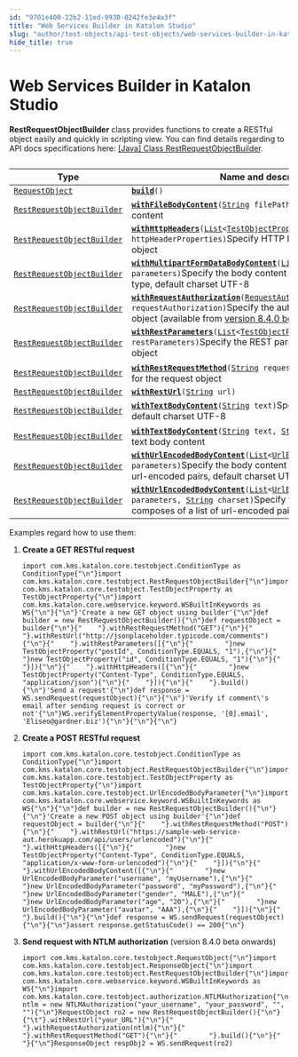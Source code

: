 ```yaml
---
id: "9701e400-22b2-11ed-9930-0242fe3e4a3f"
title: "Web Services Builder in Katalon Studio"
slug: "author/test-objects/api-test-objects/web-services-builder-in-katalon-studio"
hide_title: true
---
```


# <a id="id" class="anchor_top_offset"/><a id="ariaid-title1" class="anchor_top_offset"/>Web Services Builder in <span xmlns="http://www.w3.org/1999/xhtml" className="ph">Katalon Studio</span> 

<p xmlns="http://www.w3.org/1999/xhtml" className="p"><strong className="ph b">RestRequestObjectBuilder</strong> class provides functions to create a RESTful object easily and quickly in scripting view. You can find details regarding to API docs specifications here: <a className="xref j-external-link" href="https://docs.katalon.com/javadoc/com/kms/katalon/core/testobject/RestRequestObjectBuilder.html" target="_blank">[Java] Class RestRequestObjectBuilder</a>.</p> 
<div xmlns="http://www.w3.org/1999/xhtml" className="p"><table className="table"><caption /><colgroup><col /><col /></colgroup><thead className="thead"><tr className><th className="entry anchor_top_offset" id="id__entry__1">Type</th><th className="entry anchor_top_offset" id="id__entry__2">Name and description</th></tr></thead><tbody className="tbody"><tr className><td className="entry" headers="id__entry__1 id__entry__2 "><code className="ph codeph"><a className="xref j-external-link" href="https://api-docs.katalon.com/com/kms/katalon/core/testobject/RequestObject.html" target="_blank">RequestObject</a></code></td><td className="entry" headers="id__entry__1 id__entry__2 "><code className="ph codeph"><strong className="ph b"><a className="xref j-external-link" href="https://api-docs.katalon.com/com/kms/katalon/core/testobject/RestRequestObjectBuilder.html#build()" target="_blank">build</a></strong>()</code></td></tr><tr className><td className="entry" headers="id__entry__1 id__entry__2 "><code className="ph codeph"><a className="xref j-external-link" href="https://docs.katalon.com/javadoc/com/kms/katalon/core/testobject/RestRequestObjectBuilder.html" target="_blank">RestRequestObjectBuilder</a></code></td><td className="entry" headers="id__entry__1 id__entry__2 "><code className="ph codeph"><strong className="ph b"><a className="xref j-external-link" href="https://docs.katalon.com/javadoc/com/kms/katalon/core/testobject/RestRequestObjectBuilder.html#withFileBodyContent(java.lang.String)" target="_blank">withFileBodyContent</a></strong>(<a className="xref j-external-link" href="http://docs.oracle.com/javase/8/docs/api/java/lang/String.html" target="_blank">String</a> filePath)</code>Specify the binary body content</td></tr><tr className><td className="entry" headers="id__entry__1 id__entry__2 "><code className="ph codeph"><a className="xref j-external-link" href="https://docs.katalon.com/javadoc/com/kms/katalon/core/testobject/RestRequestObjectBuilder.html" target="_blank">RestRequestObjectBuilder</a></code></td><td className="entry" headers="id__entry__1 id__entry__2 "><code className="ph codeph"><strong className="ph b"><a className="xref j-external-link" href="https://docs.katalon.com/javadoc/com/kms/katalon/core/testobject/RestRequestObjectBuilder.html#withHttpHeaders(List)" target="_blank">withHttpHeaders</a></strong>(<a className="xref j-external-link" href="http://docs.oracle.com/javase/8/docs/api/java/util/List.html" target="_blank">List</a>&lt;<a className="xref j-external-link" href="https://api-docs.katalon.com/com/kms/katalon/core/testobject/TestObjectProperty.html" target="_blank">TestObjectProperty</a>&gt; httpHeaderProperties)</code>Specify HTTP headers for the request object</td></tr><tr className><td className="entry" headers="id__entry__1 id__entry__2 "><code className="ph codeph"><a className="xref j-external-link" href="https://docs.katalon.com/javadoc/com/kms/katalon/core/testobject/RestRequestObjectBuilder.html" target="_blank">RestRequestObjectBuilder</a></code></td><td className="entry" headers="id__entry__1 id__entry__2 "><code className="ph codeph"><strong className="ph b"><a className="xref j-external-link" href="https://docs.katalon.com/javadoc/com/kms/katalon/core/testobject/RestRequestObjectBuilder.html#withMultipartFormDataBodyContent(List)" target="_blank">withMultipartFormDataBodyContent</a></strong>(<a className="xref j-external-link" href="http://docs.oracle.com/javase/8/docs/api/java/util/List.html" target="_blank">List</a>&lt;<a className="xref j-external-link" href="https://api-docs.katalon.com/com/kms/katalon/core/testobject/FormDataBodyParameter.html" target="_blank">FormDataBodyParameter</a>&gt; parameters)</code>Specify the body content for multipart/form-data type, default charset UTF-8</td></tr><tr className><td className="entry" headers="id__entry__1 id__entry__2 "><code className="ph codeph"><a className="xref j-external-link" href="https://docs.katalon.com/javadoc/com/kms/katalon/core/testobject/RestRequestObjectBuilder.html" target="_blank">RestRequestObjectBuilder</a></code></td><td className="entry" headers="id__entry__1 id__entry__2 "><code className="ph codeph"><strong className="ph b"><a className="xref j-external-link" href="https://api-docs.katalon.com/com/kms/katalon/core/testobject/RestRequestObjectBuilder.html#withRequestAuthorization(com.kms.katalon.core.testobject.authorization.RequestAuthorization)" target="_blank">withRequestAuthorization</a></strong>(<a className="xref j-external-link" href="https://api-docs.katalon.com/com/kms/katalon/core/testobject/authorization/RequestAuthorization.html" target="_blank">RequestAuthorization</a> requestAuthorization)</code>Specify the authorization for the request object (available from <a className="xref j-external-link" href="https://github.com/katalon-studio/katalon-studio/releases/tag/v8.4.0.beta" target="_blank">version 8.4.0 beta</a>)</td></tr><tr className><td className="entry" headers="id__entry__1 id__entry__2 "><code className="ph codeph"><a className="xref j-external-link" href="https://docs.katalon.com/javadoc/com/kms/katalon/core/testobject/RestRequestObjectBuilder.html" target="_blank">RestRequestObjectBuilder</a></code></td><td className="entry" headers="id__entry__1 id__entry__2 "><code className="ph codeph"><strong className="ph b"><a className="xref j-external-link" href="https://docs.katalon.com/javadoc/com/kms/katalon/core/testobject/RestRequestObjectBuilder.html#withRestParameters(List)" target="_blank">withRestParameters</a></strong>(<a className="xref j-external-link" href="http://docs.oracle.com/javase/8/docs/api/java/util/List.html" target="_blank">List</a>&lt;<a className="xref j-external-link" href="https://api-docs.katalon.com/com/kms/katalon/core/testobject/TestObjectProperty.html" target="_blank">TestObjectProperty</a>&gt; restParameters)</code>Specify the REST parameters for the request object</td></tr><tr className><td className="entry" headers="id__entry__1 id__entry__2 "><code className="ph codeph"><a className="xref j-external-link" href="https://docs.katalon.com/javadoc/com/kms/katalon/core/testobject/RestRequestObjectBuilder.html" target="_blank">RestRequestObjectBuilder</a></code></td><td className="entry" headers="id__entry__1 id__entry__2 "><code className="ph codeph"><strong className="ph b"><a className="xref j-external-link" href="https://docs.katalon.com/javadoc/com/kms/katalon/core/testobject/RestRequestObjectBuilder.html#withRestRequestMethod(java.lang.String)" target="_blank">withRestRequestMethod</a></strong>(<a className="xref j-external-link" href="http://docs.oracle.com/javase/8/docs/api/java/lang/String.html" target="_blank">String</a> requestMethod)</code>Specify method for the request object</td></tr><tr className><td className="entry" headers="id__entry__1 id__entry__2 "><code className="ph codeph"><a className="xref j-external-link" href="https://docs.katalon.com/javadoc/com/kms/katalon/core/testobject/RestRequestObjectBuilder.html" target="_blank">RestRequestObjectBuilder</a></code></td><td className="entry" headers="id__entry__1 id__entry__2 "><code className="ph codeph"><strong className="ph b"><a className="xref j-external-link" href="https://docs.katalon.com/javadoc/com/kms/katalon/core/testobject/RestRequestObjectBuilder.html#withRestUrl(java.lang.String)" target="_blank">withRestUrl</a></strong>(<a className="xref j-external-link" href="http://docs.oracle.com/javase/8/docs/api/java/lang/String.html" target="_blank">String</a> url)</code></td></tr><tr className><td className="entry" headers="id__entry__1 id__entry__2 "><code className="ph codeph"><a className="xref j-external-link" href="https://docs.katalon.com/javadoc/com/kms/katalon/core/testobject/RestRequestObjectBuilder.html" target="_blank">RestRequestObjectBuilder</a></code></td><td className="entry" headers="id__entry__1 id__entry__2 "><code className="ph codeph"><strong className="ph b"><a className="xref j-external-link" href="https://docs.katalon.com/javadoc/com/kms/katalon/core/testobject/RestRequestObjectBuilder.html#withTextBodyContent(java.lang.String)" target="_blank">withTextBodyContent</a></strong>(<a className="xref j-external-link" href="http://docs.oracle.com/javase/8/docs/api/java/lang/String.html" target="_blank">String</a> text)</code>Specify the text body content, default charset UTF-8</td></tr><tr className><td className="entry" headers="id__entry__1 id__entry__2 "><code className="ph codeph"><a className="xref j-external-link" href="https://docs.katalon.com/javadoc/com/kms/katalon/core/testobject/RestRequestObjectBuilder.html" target="_blank">RestRequestObjectBuilder</a></code></td><td className="entry" headers="id__entry__1 id__entry__2 "><code className="ph codeph"><strong className="ph b"><a className="xref j-external-link" href="https://docs.katalon.com/javadoc/com/kms/katalon/core/testobject/RestRequestObjectBuilder.html#withTextBodyContent(java.lang.String,%20java.lang.String)" target="_blank">withTextBodyContent</a></strong>(<a className="xref j-external-link" href="http://docs.oracle.com/javase/8/docs/api/java/lang/String.html" target="_blank">String</a> text, <a className="xref j-external-link" href="http://docs.oracle.com/javase/8/docs/api/java/lang/String.html" target="_blank">String</a> charset)</code>Specify the text body content</td></tr><tr className><td className="entry" headers="id__entry__1 id__entry__2 "><code className="ph codeph"><a className="xref j-external-link" href="https://docs.katalon.com/javadoc/com/kms/katalon/core/testobject/RestRequestObjectBuilder.html" target="_blank">RestRequestObjectBuilder</a></code></td><td className="entry" headers="id__entry__1 id__entry__2 "><code className="ph codeph"><strong className="ph b"><a className="xref j-external-link" href="https://docs.katalon.com/javadoc/com/kms/katalon/core/testobject/RestRequestObjectBuilder.html#withUrlEncodedBodyContent(List)" target="_blank">withUrlEncodedBodyContent</a></strong>(<a className="xref j-external-link" href="http://docs.oracle.com/javase/8/docs/api/java/util/List.html" target="_blank">List</a>&lt;<a className="xref j-external-link" href="https://api-docs.katalon.com/com/kms/katalon/core/testobject/UrlEncodedBodyParameter.html" target="_blank">UrlEncodedBodyParameter</a>&gt; parameters)</code>Specify the body content that composes of a list of url-encoded pairs, default charset UTF-8</td></tr><tr className><td className="entry" headers="id__entry__1 id__entry__2 "><code className="ph codeph"><a className="xref j-external-link" href="https://docs.katalon.com/javadoc/com/kms/katalon/core/testobject/RestRequestObjectBuilder.html" target="_blank">RestRequestObjectBuilder</a></code></td><td className="entry" headers="id__entry__1 id__entry__2 "><code className="ph codeph"><strong className="ph b"><a className="xref j-external-link" href="https://docs.katalon.com/javadoc/com/kms/katalon/core/testobject/RestRequestObjectBuilder.html#withUrlEncodedBodyContent(List,%20java.lang.String)" target="_blank">withUrlEncodedBodyContent</a></strong>(<a className="xref j-external-link" href="http://docs.oracle.com/javase/8/docs/api/java/util/List.html" target="_blank">List</a>&lt;<a className="xref j-external-link" href="https://docs.katalon.com/javadoc/com/kms/katalon/core/testobject/UrlEncodedBodyParameter.html" target="_blank">UrlEncodedBodyParameter</a>&gt; parameters, <a className="xref j-external-link" href="http://docs.oracle.com/javase/8/docs/api/java/lang/String.html" target="_blank">String</a> charset)</code>Specify the body content that composes of a list of url-encoded pairs</td></tr></tbody></table></div>
<p xmlns="http://www.w3.org/1999/xhtml" className="p">Examples regard how to use them:</p> 
<ol xmlns="http://www.w3.org/1999/xhtml" className="ol"><li className="li">     <strong className="ph b">Create a GET RESTful request</strong>     <pre className="pre codeblock"><code>import com.kms.katalon.core.testobject.ConditionType as ConditionType{"\n"}import com.kms.katalon.core.testobject.RestRequestObjectBuilder{"\n"}import com.kms.katalon.core.testobject.TestObjectProperty as TestObjectProperty{"\n"}import com.kms.katalon.core.webservice.keyword.WSBuiltInKeywords as WS{"\n"}{"\n"}'Create a new GET object using builder'{"\n"}def builder = new RestRequestObjectBuilder(){"\n"}def requestObject = builder{"\n"}{"    "}.withRestRequestMethod("GET"){"\n"}{"    "}.withRestUrl("http://jsonplaceholder.typicode.com/comments"){"\n"}{"    "}.withRestParameters([{"\n"}{"        "}new TestObjectProperty("postId", ConditionType.EQUALS, "1"),{"\n"}{"        "}new TestObjectProperty("id", ConditionType.EQUALS, "1"){"\n"}{"    "}]){"\n"}{"    "}.withHttpHeaders([{"\n"}{"        "}new TestObjectProperty("Content-Type", ConditionType.EQUALS, "application/json"){"\n"}{"    "}]){"\n"}{"    "}.build(){"\n"}'Send a request'{"\n"}def response = WS.sendRequest(requestObject){"\n"}{"\n"}'Verify if comment\'s email after sending request is correct or not'{"\n"}WS.verifyElementPropertyValue(response, '[0].email', 'Eliseo@gardner.biz'){"\n"}{"\n"}{"\n"}</code></pre>   </li><li className="li">     <p className="p"> <strong className="ph b">Create a POST RESTful request</strong>              </p>     <pre className="pre codeblock"><code>import com.kms.katalon.core.testobject.ConditionType as ConditionType{"\n"}import com.kms.katalon.core.testobject.RestRequestObjectBuilder{"\n"}import com.kms.katalon.core.testobject.TestObjectProperty as TestObjectProperty{"\n"}import com.kms.katalon.core.testobject.UrlEncodedBodyParameter{"\n"}import com.kms.katalon.core.webservice.keyword.WSBuiltInKeywords as WS{"\n"}{"\n"}def builder = new RestRequestObjectBuilder(){"\n"}{"\n"}'Create a new POST object using builder'{"\n"}def requestObject = builder{"\n"}{"    "}.withRestRequestMethod("POST"){"\n"}{"    "}.withRestUrl("https://sample-web-service-aut.herokuapp.com/api/users/urlencoded"){"\n"}{"    "}.withHttpHeaders([{"\n"}{"        "}new TestObjectProperty("Content-Type", ConditionType.EQUALS, "application/x-www-form-urlencoded"){"\n"}{"    "}]){"\n"}{"    "}.withUrlEncodedBodyContent([{"\n"}{"        "}new UrlEncodedBodyParameter("username", "myUsername"),{"\n"}{"        "}new UrlEncodedBodyParameter("password", "myPassword"),{"\n"}{"        "}new UrlEncodedBodyParameter("gender", "MALE"),{"\n"}{"        "}new UrlEncodedBodyParameter("age", "20"),{"\n"}{"        "}new UrlEncodedBodyParameter("avatar", "AAA"),{"\n"}{"    "}]){"\n"}{"    "}.build(){"\n"}{"\n"}def response = WS.sendRequest(requestObject){"\n"}{"\n"}assert response.getStatusCode() == 200{"\n"}</code></pre>   </li><li className="li"><div className="p"><strong className="ph b">Send request with NTLM authorization</strong> (version 8.4.0 beta onwards)<pre className="pre codeblock"><code>import com.kms.katalon.core.testobject.RequestObject{"\n"}import com.kms.katalon.core.testobject.ResponseObject{"\n"}import com.kms.katalon.core.testobject.RestRequestObjectBuilder{"\n"}import com.kms.katalon.core.webservice.keyword.WSBuiltInKeywords as WS{"\n"}import com.kms.katalon.core.testobject.authorization.NTLMAuthorization{"\n"}NTLMAuthorization ntlm = new NTLMAuthorization("your_username", "your_password", "", ""){"\n"}RequestObject ro2 = new RestRequestObjectBuilder(){"\n"}{"\t"}.withRestUrl("your_URL"){"\n"}{"        "}.withRequestAuthorization(ntlm){"\n"}{"        "}.withRestRequestMethod("GET"){"\n"}{"        "}.build(){"\n"}{"        "}{"\n"}ResponseObject respObj2 = WS.sendRequest(ro2)</code></pre></div></li></ol> 
